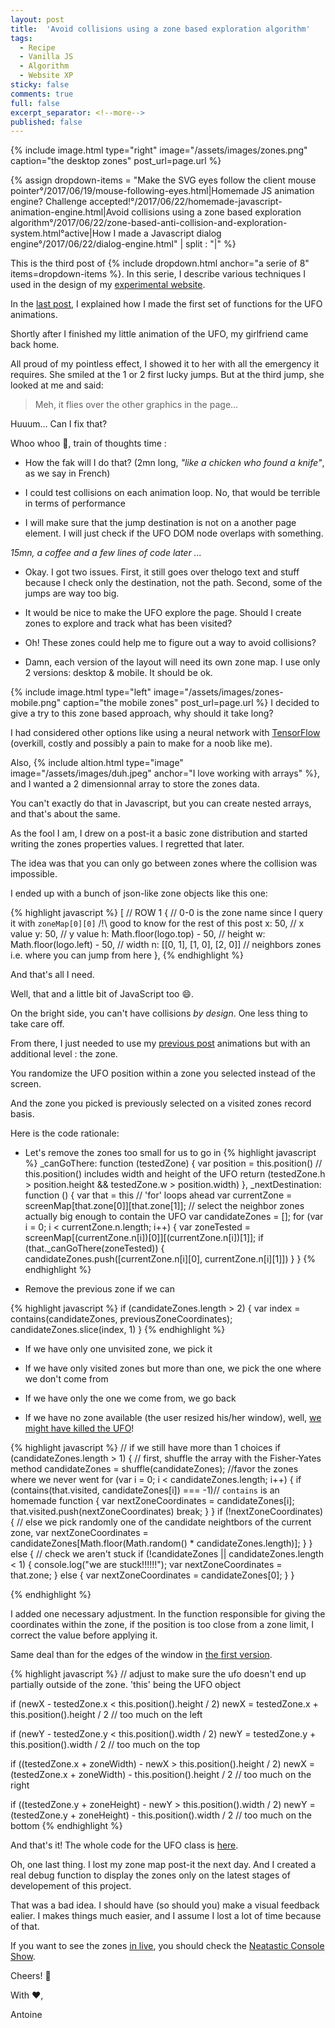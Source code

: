 ```yaml
---
layout: post
title:  'Avoid collisions using a zone based exploration algorithm'
tags:
  - Recipe
  - Vanilla JS
  - Algorithm
  - Website XP
sticky: false
comments: true
full: false
excerpt_separator: <!--more-->
published: false
---
```

{% include image.html type="right" image="/assets/images/zones.png" caption="the desktop zones" post_url=page.url %}

{% assign dropdown-items = "Make the SVG eyes follow the client mouse pointer°/2017/06/19/mouse-following-eyes.html|Homemade JS animation engine? Challenge accepted!°/2017/06/22/homemade-javascript-animation-engine.html|Avoid collisions using a zone based exploration algorithm°/2017/06/22/zone-based-anti-collision-and-exploration-system.html°active|How I made a Javascript dialog engine°/2017/06/22/dialog-engine.html" | split : "|" %}

This is the third post of {% include dropdown.html anchor="a serie of 8" items=dropdown-items %}. In this serie, I describe various techniques I used in the design of my [experimental website](http:///www.neatastic.com).

In the [last post](/2017/06/19/homemade-javascript-animation-engine.html), I explained how I made the first set of functions for the UFO animations.

Shortly after I finished my little animation of the UFO, my girlfriend came back home.

All proud of my pointless effect, I showed it to her with all the emergency it requires. She smiled at the 1 or 2 first lucky jumps. But at the third jump, she looked at me and said:

> Meh, it flies over the other graphics in the page...

Huuum... Can I fix that?

Whoo whoo :steam_locomotive:, train of thoughts time :

  * How the fak will I do that? (2mn long, *"like a chicken who found a knife"*, as we say in French)

  * I could test collisions on each animation loop. No, that would be terrible in terms of performance

  * I will make sure that the jump destination is not on a another page element. I will just check if the UFO DOM node overlaps with something.

*15mn, a coffee and a few lines of code later ...*<!--more-->

  * Okay. I got two issues. First, it still goes over thelogo text and stuff because I check only the destination, not the path. Second, some of the jumps are way too big.

  * It would be nice to make the UFO explore the page. Should I create zones to explore and track what has been visited?

  * Oh! These zones could help me to figure out a way to avoid collisions?

  * Damn, each version of the layout will need its own zone map. I use only 2 versions: desktop & mobile. It should be ok.

  {% include image.html type="left" image="/assets/images/zones-mobile.png" caption="the mobile zones" post_url=page.url %}
I decided to give a try to this zone based approach, why should it take long?

I had considered other options like using a neural network with [TensorFlow](https://www.tensorflow.org/) (overkill, costly and possibly a pain to make for a noob like me).

Also, {% include altion.html  type="image" image="/assets/images/duh.jpeg" anchor="I love working with arrays" %}, and I wanted a 2 dimensionnal array to store the zones data.

You can't exactly do that in Javascript, but you can create nested arrays, and that's about the same.

As the fool I am, I drew on a post-it a basic zone distribution and started writing the zones properties values. I regretted that later.

The idea was that you can only go between zones where the collision was impossible.

I ended up with a bunch of json-like zone objects like this one:

{% highlight javascript %}
[ // ROW 1
  { // 0-0 is the zone name since I query it with `zoneMap[0][0]` /!\ good to know for the rest of this post
    x: 50,                         // x value
    y: 50,                         // y value
    h: Math.floor(logo.top) - 50,  // height
    w: Math.floor(logo.left) - 50, // width
    n: [[0, 1], [1, 0], [2, 0]]    // neighbors zones i.e. where you can jump from here
  },
{% endhighlight %}

And that's all I need.

Well, that and a little bit of JavaScript too :smile:.

On the bright side, you can't have collisions *by design*. One less thing to take care off.

From there, I just needed to use my [previous post](/2017/06/19/homemade-javascript-animation-engine.html) animations but with an additional level : the zone.

You randomize the UFO position within a zone you selected instead of the screen.

And the zone you picked is previously selected on a visited zones record basis.

Here is the code rationale:

  * Let's remove the zones too small for us to go in
  {% highlight javascript %}
  _canGoThere: function (testedZone)
  {
    var position = this.position() // this.position() includes width and height of the UFO
    return (testedZone.h > position.height && testedZone.w > position.width)
  },
  _nextDestination: function ()
  {
    var that = this // 'for' loops ahead
    var currentZone = screenMap[that.zone[0]][that.zone[1]];
    // select the neighbor zones actually big enough to contain the UFO
    var candidateZones = [];
    for (var i = 0; i < currentZone.n.length; i++)
    {
      var zoneTested = screenMap[(currentZone.n[i])[0]][(currentZone.n[i])[1]];
      if (that._canGoThere(zoneTested))
      {
        candidateZones.push([currentZone.n[i][0], currentZone.n[i][1]])
      }
    }
  {% endhighlight %}

  * Remove the previous zone if we can

  {% highlight javascript %}
      if (candidateZones.length > 2)
      {
        var index = contains(candidateZones, previousZoneCoordinates);
        candidateZones.slice(index, 1)
      }
  {% endhighlight %}

  * If we have only one unvisited zone, we pick it

  * If we have only visited zones but more than one, we pick the one where we don't come from

  * If we have only the one we come from, we go back

  * If we have no zone available (the user resized his/her window), well, [we might have killed the UFO]()!

  {% highlight javascript %}
  // if we still have more than 1 choices
    if (candidateZones.length > 1)
    {
      // first, shuffle the array with the Fisher-Yates method
      candidateZones = shuffle(candidateZones);
      //favor the zones where we never went
      for (var i = 0; i < candidateZones.length; i++)
      {
        if (contains(that.visited, candidateZones[i]) === -1)// `contains` is an homemade function
        {
          var nextZoneCoordinates = candidateZones[i];
          that.visited.push(nextZoneCoordinates)
          break;
        }
      }
      if (!nextZoneCoordinates)
      {
        // else we pick randomly one of the candidate neightbors of the current zone,
        var nextZoneCoordinates = candidateZones[Math.floor(Math.random() * candidateZones.length)];
      }
    }
    else
    {
      // check we aren't stuck
      if (!candidateZones || candidateZones.length < 1)
      {
        console.log("we are stuck!!!!!!");
        var nextZoneCoordinates = that.zone;
      }
      else
      {
        var nextZoneCoordinates = candidateZones[0];
      }
    }

  {% endhighlight %}

I added one necessary adjustment. In the function responsible for giving the coordinates within the zone, if the position is too close from a zone limit, I correct the value before applying it.

Same deal than for the edges of the window in [the first version](/2017/06/22/homemade-javascript-animation-engine.html).

{% highlight javascript %}
// adjust to make sure the ufo doesn't end up partially outside of the zone. 'this' being the UFO object

if (newX - testedZone.x < this.position().height / 2) newX = testedZone.x + this.position().height / 2 // too much on the left

if (newY - testedZone.y < this.position().width / 2) newY = testedZone.y + this.position().width / 2 // too much on the top

if ((testedZone.x + zoneWidth) - newX > this.position().height / 2) newX = (testedZone.x + zoneWidth) - this.position().height / 2 // too much on the right

if ((testedZone.y + zoneHeight) - newY > this.position().width / 2) newY = (testedZone.y + zoneHeight) - this.position().width / 2 // too much on the bottom
{% endhighlight %}


And that's it! The whole code for the UFO class is [here]().

Oh, one last thing. I lost my zone map post-it the next day. And I created a real debug function to display the zones only on the latest stages of developement of this project.

That was a bad idea. I should have (so should you) make a visual feedback ealier. I makes things much easier, and I assume I lost a lot of time because of that.

If you want to see the zones [in live](http://www.neatastic.com), you should check the [Neatastic Console Show]().

Cheers! :beer:

With :heart:,

Antoine
